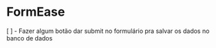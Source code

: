 # FormEase


[ ] - Fazer algum botão dar submit no formulário pra salvar os dados no banco de dados
